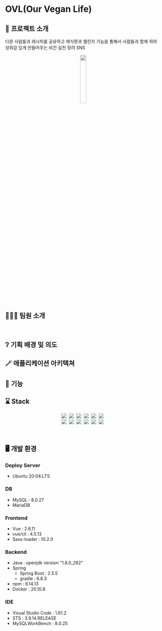 # OVL(Our Vegan Life)


## 📖 프로젝트 소개

다른 사람들과 레시피를 공유하고 채식팟과 챌린지 기능을 통해서 사람들과 함께 하여 성취감 있게 만들어주는 비건 실천 장려 SNS
<div align="center">
<img src="https://user-images.githubusercontent.com/49333349/153628197-f8419029-b6b5-4fef-ac79-ccedc95eaee4.png"  width="20%" height="20%">
</div>
<br>

## 👨‍👦‍👦 팀원 소개


<br>

## ❔ 기획 배경 및 의도

<!-- <details>
<summary>트렌드와 필요성</summary>
<br>
<div markdown="1">
  <blockquote> 
 &nbsp;메타버스(metaverse)는 가공·초월을 의미하는 메타(Meta)와 세계를 의미하는 유니버스(Universe)의 합성어로, 가상과 현실이 융복합된 디지털 세계, 초월 세계를 의미한다. 코로나로 인한 언택트 문화가 확산되면서, 메타버스 기술이 차세대 플랫폼으로 주목받고 있다. 최근 코로나로 인해 여러 분야에서 단체 생활에 영향을 받고 있다. 대부분의 학생들은 수업 등교에 제한을 받고 있기 때문에 특히, 학교에서 지속적으로 관심을 갖고 의무적으로 행해야하는 학교안전교육에 불편함을 겪고있다.
    </blockquote> 
</div>
<div markdown="2">
  <blockquote> 
  &nbsp;학교 내 안전교육과 재난교육은 형식적이고 일회성이라는 큰 문제점이 있다. 강의식이나 전달식 교육은 비대면 원격수업에서 비효과적으로 전달될 수 밖에 없다. 또한, 재난교육의 체험시설 부족과 복잡한 메뉴얼은 안전교육을 지도하는 교사에게도 부담이 되며 자세한 지도 역량을 필요로 한다. 이러한 학교안전교육의 문제점과 학생들의 교육 결손의 해소가 시급한 상황이다.
    </blockquote> 
</div>
</details>

<details>
<summary>소비자/시장에 줄 수 있는 가치</summary>
<br>
<div markdown="1">
  <blockquote> 
 &nbsp;특별한 디바이스가 아닌 보편적인 기기인 컴퓨터를 통한 가상현실로 체험 서비스를 제공하면 적극적인 참여를 독려하며 접근성까지 확보할 수 있다. 또한, 교육 중 다른 친구와의 소통도 가능해지면서 교육에 지루함보다 흥미를 느낄 수 있다.
    </blockquote> 
</div>
</details>

<details>
<summary>기대 효과</summary>
<br>
<div markdown="1">
  <blockquote> 
 &nbsp;교내 재난 안전교육을 메타버스 플랫폼을 통해 제공한다면, 청소년 뿐만 아닌, 기업 내 사업장 안전 교육, 건설 현장 안전교육과 같은 다양한 안전교육에 대해서도 메타버스의 플랫폼을 확장할 수있다. 단편적이고, 일회성이 아닌 반복적이고 생생한 안전 교육을 통해, 위드 코로나 시대에서 보다 효과적으로 재난과 안전에 대한 경각심을 가지며 교육받을 수 있다.
    </blockquote> 
</div>
</details>
<br> -->

## 🪄 애플리케이션 아키텍쳐
<!-- <details>
<summary>ERD </summary>
<div markdown="1">
<img src="https://user-images.githubusercontent.com/49333349/153613237-8579de8c-8e56-4736-ac75-8403cc85c326.png" width="80%" height="80%">
</div>
</details>

<details>
<summary>Figma </summary>
<div markdown="1">
<img src="https://user-images.githubusercontent.com/49333349/153613791-8c57650f-3760-425a-9384-685c36ea2134.png" width="80%" height="80%">
</div>
</details>
<br> -->

## 🧮 기능

<!-- [시연 시나리오](https://github.com/GyuYoungCho/MetaOne/blob/dev/exec/%EC%8B%9C%EC%97%B0%20%EC%8B%9C%EB%82%98%EB%A6%AC%EC%98%A4.pdf)
 -->

## ⌛ Stack

<p align="center">
<img src="https://img.shields.io/badge/Java-007396?style=flat-square&logo=Java&logoColor=white"/></a>&nbsp
<img src="https://img.shields.io/badge/HTML5-E34F26?style=flat-square&logo=html5&logoColor=white"/></a>&nbsp 
<img src="https://img.shields.io/badge/CSS-1572B6?style=flat-square&logo=css3&logoColor=white"/></a>&nbsp 
<img src="https://img.shields.io/badge/Javascript-ffb13b?style=flat-square&logo=javascript&logoColor=white"/></a>&nbsp 
<img src="https://img.shields.io/badge/Vue.js-4FC08D?style=flat-square&logo=vue.js&logoColor=white"/></a>&nbsp 
<img src="https://img.shields.io/badge/Sass-CC6699?style=flat-square&logo=sass&logoColor=white"/></a>&nbsp
<br>
<img src="https://img.shields.io/badge/SpringBoot-6DB33F?style=flat-square&logo=Spring&logoColor=white"/></a>&nbsp 
<img src="https://img.shields.io/badge/MySQL-E6B91E?style=flat-square&logo=MySql&logoColor=white"/></a>&nbsp  
<img src="https://img.shields.io/badge/MariaDB-003545?style=flat-square&logo=mariadb&logoColor=white"/></a>&nbsp  
<img src="https://img.shields.io/badge/Nginx-009639?style=flat-square&logo=nginx&logoColor=white"/></a>&nbsp 
<img src="https://img.shields.io/badge/Docker-2496ED?style=flat-square&logo=docker&logoColor=white"/></a>&nbsp
<img src="https://img.shields.io/badge/Jenkins-D24939?style=flat-square&logo=jenkins&logoColor=white"/></a>&nbsp
</p>

<br>

## 🖥️ 개발 환경

### Deploy Server
- Ubuntu 20:04:LTS

### DB
- MySQL : 8.0.27
- MariaDB

### Frontend
- Vue : 2.6.11
- vue/cli : 4.5.13
- Sass-loader : 10.2.0

### Backend

- Java : openjdk version "1.8.0_262"
- Spring
    - Spring Boot : 2.5.5
    - gradle : 6.8.3
- npm : 6.14.13
- Docker : 20.10.8

### IDE
- Visual Studio Code : 1.61.2
- STS : 3.9.14.RELEASE
- MySQLWorkBench : 8.0.25


